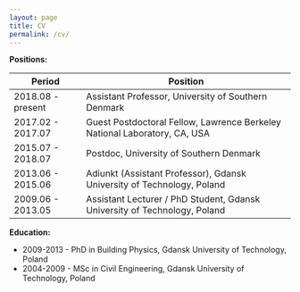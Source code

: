 ```yaml
---
layout: page
title: CV
permalink: /cv/
---
```


**Positions:**

Period              | Position
--------------------|-------------------
2018.08 - present   | Assistant Professor, University of Southern Denmark
2017.02 - 2017.07   | Guest Postdoctoral Fellow, Lawrence Berkeley National Laboratory, CA, USA
2015.07 - 2018.07   | Postdoc, University of Southern Denmark
2013.06 - 2015.06   | Adiunkt (Assistant Professor), Gdansk University of Technology, Poland
2009.06 - 2013.05   | Assistant Lecturer / PhD Student, Gdansk University of Technology, Poland

**Education:**

* 2009-2013 - PhD in Building Physics, Gdansk University of Technology, Poland
* 2004-2009 - MSc in Civil Engineering, Gdansk University of Technology, Poland